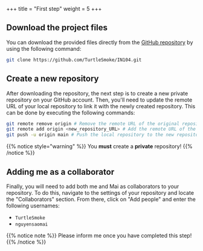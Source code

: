 +++
title = "First step"
weight = 5
+++

## Download the project files

You can download the provided files directly from the [GitHub repository](https://github.com/TurtleSmoke/IN104.git) by
using the following command:

```bash
git clone https://github.com/TurtleSmoke/IN104.git
```

## Create a new repository

After downloading the repository, the next step is to create a new private repository on your GitHub account.
Then, you'll need to update the remote URL of your local repository to link it with the newly created repository.
This can be done by executing the following commands:

```bash
git remote remove origin # Remove the remote URL of the original repository
git remote add origin <new_repository_URL> # Add the remote URL of the new repository
git push -u origin main # Push the local repository to the new repository
```

{{% notice style="warning" %}}
You **must** create a **private** repository!
{{% /notice %}}

## Adding me as a collaborator

Finally, you will need to add both me and Mai as collaborators to your repository. To do this, navigate to the settings
of your repository and locate the "Collaborators" section. From there, click on "Add people" and enter the following
usernames:

- `TurtleSmoke`
- `nguyensaomai`

{{% notice note %}}
Please inform me once you have completed this step!
{{% /notice %}}
